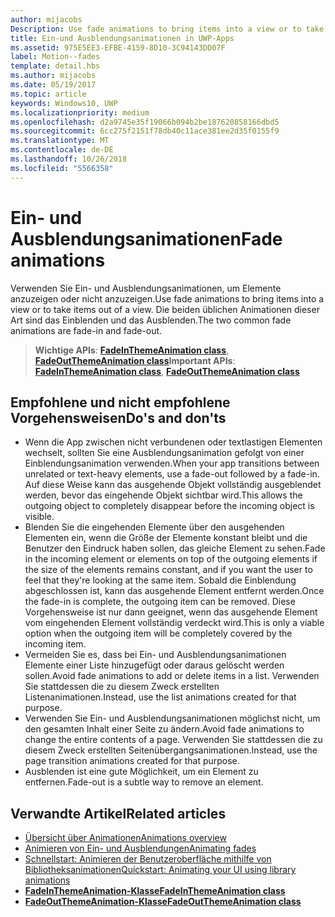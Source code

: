 ```yaml
---
author: mijacobs
Description: Use fade animations to bring items into a view or to take items out of a view. The two common fade animations are fade-in and fade-out.
title: Ein-und Ausblendungsanimationen in UWP-Apps
ms.assetid: 975E5EE3-EFBE-4159-8D10-3C94143DD07F
label: Motion--fades
template: detail.hbs
ms.author: mijacobs
ms.date: 05/19/2017
ms.topic: article
keywords: Windows10, UWP
ms.localizationpriority: medium
ms.openlocfilehash: d2a9745e35f19066b094b2be187620858166dbd5
ms.sourcegitcommit: 6cc275f2151f78db40c11ace381ee2d35f0155f9
ms.translationtype: MT
ms.contentlocale: de-DE
ms.lasthandoff: 10/26/2018
ms.locfileid: "5566358"
---
```

# <a name="fade-animations"></a><span data-ttu-id="b8a2f-103">Ein- und Ausblendungsanimationen</span><span class="sxs-lookup"><span data-stu-id="b8a2f-103">Fade animations</span></span>



<span data-ttu-id="b8a2f-104">Verwenden Sie Ein- und Ausblendungsanimationen, um Elemente anzuzeigen oder nicht anzuzeigen.</span><span class="sxs-lookup"><span data-stu-id="b8a2f-104">Use fade animations to bring items into a view or to take items out of a view.</span></span> <span data-ttu-id="b8a2f-105">Die beiden üblichen Animationen dieser Art sind das Einblenden und das Ausblenden.</span><span class="sxs-lookup"><span data-stu-id="b8a2f-105">The two common fade animations are fade-in and fade-out.</span></span>

> <span data-ttu-id="b8a2f-106">**Wichtige APIs**: [**FadeInThemeAnimation class**](https://msdn.microsoft.com/library/windows/apps/br210298), [**FadeOutThemeAnimation class**](https://msdn.microsoft.com/library/windows/apps/br210302)</span><span class="sxs-lookup"><span data-stu-id="b8a2f-106">**Important APIs**: [**FadeInThemeAnimation class**](https://msdn.microsoft.com/library/windows/apps/br210298), [**FadeOutThemeAnimation class**](https://msdn.microsoft.com/library/windows/apps/br210302)</span></span>


## <a name="dos-and-donts"></a><span data-ttu-id="b8a2f-107">Empfohlene und nicht empfohlene Vorgehensweisen</span><span class="sxs-lookup"><span data-stu-id="b8a2f-107">Do's and don'ts</span></span>


-   <span data-ttu-id="b8a2f-108">Wenn die App zwischen nicht verbundenen oder textlastigen Elementen wechselt, sollten Sie eine Ausblendungsanimation gefolgt von einer Einblendungsanimation verwenden.</span><span class="sxs-lookup"><span data-stu-id="b8a2f-108">When your app transitions between unrelated or text-heavy elements, use a fade-out followed by a fade-in.</span></span> <span data-ttu-id="b8a2f-109">Auf diese Weise kann das ausgehende Objekt vollständig ausgeblendet werden, bevor das eingehende Objekt sichtbar wird.</span><span class="sxs-lookup"><span data-stu-id="b8a2f-109">This allows the outgoing object to completely disappear before the incoming object is visible.</span></span>
-   <span data-ttu-id="b8a2f-110">Blenden Sie die eingehenden Elemente über den ausgehenden Elementen ein, wenn die Größe der Elemente konstant bleibt und die Benutzer den Eindruck haben sollen, das gleiche Element zu sehen.</span><span class="sxs-lookup"><span data-stu-id="b8a2f-110">Fade in the incoming element or elements on top of the outgoing elements if the size of the elements remains constant, and if you want the user to feel that they're looking at the same item.</span></span> <span data-ttu-id="b8a2f-111">Sobald die Einblendung abgeschlossen ist, kann das ausgehende Element entfernt werden.</span><span class="sxs-lookup"><span data-stu-id="b8a2f-111">Once the fade-in is complete, the outgoing item can be removed.</span></span> <span data-ttu-id="b8a2f-112">Diese Vorgehensweise ist nur dann geeignet, wenn das ausgehende Element vom eingehenden Element vollständig verdeckt wird.</span><span class="sxs-lookup"><span data-stu-id="b8a2f-112">This is only a viable option when the outgoing item will be completely covered by the incoming item.</span></span>
-   <span data-ttu-id="b8a2f-113">Vermeiden Sie es, dass bei Ein- und Ausblendungsanimationen Elemente einer Liste hinzugefügt oder daraus gelöscht werden sollen.</span><span class="sxs-lookup"><span data-stu-id="b8a2f-113">Avoid fade animations to add or delete items in a list.</span></span> <span data-ttu-id="b8a2f-114">Verwenden Sie stattdessen die zu diesem Zweck erstellten Listenanimationen.</span><span class="sxs-lookup"><span data-stu-id="b8a2f-114">Instead, use the list animations created for that purpose.</span></span>
-   <span data-ttu-id="b8a2f-115">Verwenden Sie Ein- und Ausblendungsanimationen möglichst nicht, um den gesamten Inhalt einer Seite zu ändern.</span><span class="sxs-lookup"><span data-stu-id="b8a2f-115">Avoid fade animations to change the entire contents of a page.</span></span> <span data-ttu-id="b8a2f-116">Verwenden Sie stattdessen die zu diesem Zweck erstellten Seitenübergangsanimationen.</span><span class="sxs-lookup"><span data-stu-id="b8a2f-116">Instead, use the page transition animations created for that purpose.</span></span>
-   <span data-ttu-id="b8a2f-117">Ausblenden ist eine gute Möglichkeit, um ein Element zu entfernen.</span><span class="sxs-lookup"><span data-stu-id="b8a2f-117">Fade-out is a subtle way to remove an element.</span></span>
## <a name="related-articles"></a><span data-ttu-id="b8a2f-118">Verwandte Artikel</span><span class="sxs-lookup"><span data-stu-id="b8a2f-118">Related articles</span></span>

* [<span data-ttu-id="b8a2f-119">Übersicht über Animationen</span><span class="sxs-lookup"><span data-stu-id="b8a2f-119">Animations overview</span></span>](https://msdn.microsoft.com/library/windows/apps/mt187350)
* [<span data-ttu-id="b8a2f-120">Animieren von Ein- und Ausblendungen</span><span class="sxs-lookup"><span data-stu-id="b8a2f-120">Animating fades</span></span>](https://msdn.microsoft.com/library/windows/apps/xaml/jj649429)
* [<span data-ttu-id="b8a2f-121">Schnellstart: Animieren der Benutzeroberfläche mithilfe von Bibliotheksanimationen</span><span class="sxs-lookup"><span data-stu-id="b8a2f-121">Quickstart: Animating your UI using library animations</span></span>](https://msdn.microsoft.com/library/windows/apps/xaml/hh452703)
* [**<span data-ttu-id="b8a2f-122">FadeInThemeAnimation-Klasse</span><span class="sxs-lookup"><span data-stu-id="b8a2f-122">FadeInThemeAnimation class</span></span>**](https://msdn.microsoft.com/library/windows/apps/br210298)
* [**<span data-ttu-id="b8a2f-123">FadeOutThemeAnimation-Klasse</span><span class="sxs-lookup"><span data-stu-id="b8a2f-123">FadeOutThemeAnimation class</span></span>**](https://msdn.microsoft.com/library/windows/apps/br210302)

 

 




